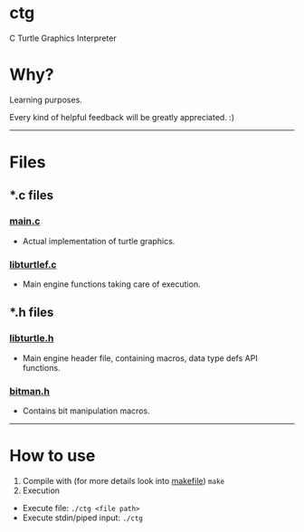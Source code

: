 # ctg
C Turtle Graphics Interpreter

# Why?
Learning purposes.

Every kind of helpful feedback will be greatly appreciated.
:)

---

# Files
## *.c files
### [main.c](main.c)
- Actual implementation of turtle graphics.
### [libturtlef.c](libturtlef.c)
- Main engine functions taking care of execution.

## *.h files
### [libturtle.h](libturtle.h)
- Main engine header file, containing macros, data type defs API functions.
### [bitman.h](bitman.h)
- Contains bit manipulation macros.

---

# How to use
1. Compile with (for more details look into [makefile](makefile))
`make`
1. Execution
- Execute file:
`./ctg <file path>`
- Execute stdin/piped input:
`./ctg`
